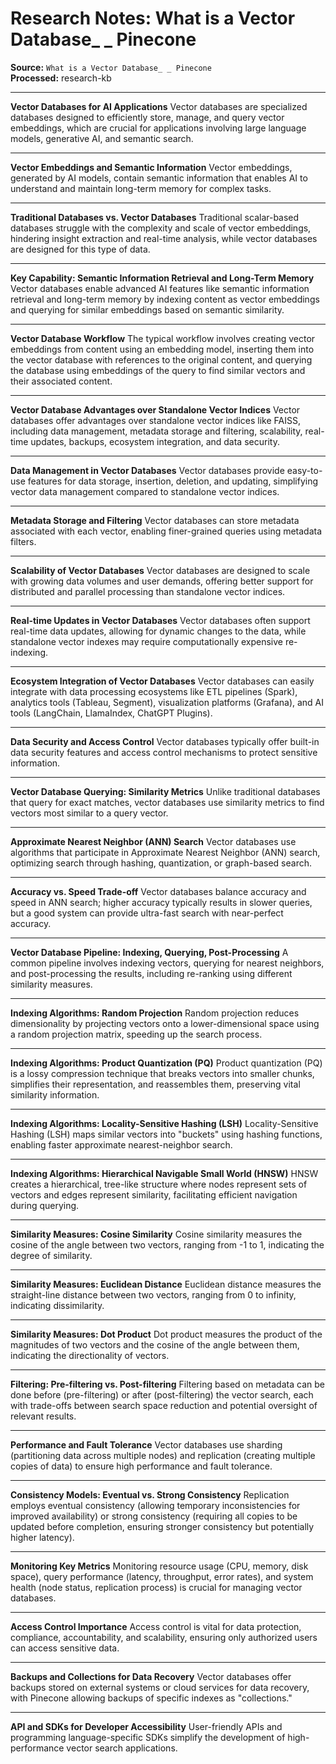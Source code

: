 # Research Notes: What is a Vector Database_ _ Pinecone

**Source:** `What is a Vector Database_ _ Pinecone`  
**Processed:** research-kb

---

**Vector Databases for AI Applications**
Vector databases are specialized databases designed to efficiently store, manage, and query vector embeddings, which are crucial for applications involving large language models, generative AI, and semantic search.

---

**Vector Embeddings and Semantic Information**
Vector embeddings, generated by AI models, contain semantic information that enables AI to understand and maintain long-term memory for complex tasks.

---

**Traditional Databases vs. Vector Databases**
Traditional scalar-based databases struggle with the complexity and scale of vector embeddings, hindering insight extraction and real-time analysis, while vector databases are designed for this type of data.

---

**Key Capability: Semantic Information Retrieval and Long-Term Memory**
Vector databases enable advanced AI features like semantic information retrieval and long-term memory by indexing content as vector embeddings and querying for similar embeddings based on semantic similarity.

---

**Vector Database Workflow**
The typical workflow involves creating vector embeddings from content using an embedding model, inserting them into the vector database with references to the original content, and querying the database using embeddings of the query to find similar vectors and their associated content.

---

**Vector Database Advantages over Standalone Vector Indices**
Vector databases offer advantages over standalone vector indices like FAISS, including data management, metadata storage and filtering, scalability, real-time updates, backups, ecosystem integration, and data security.

---

**Data Management in Vector Databases**
Vector databases provide easy-to-use features for data storage, insertion, deletion, and updating, simplifying vector data management compared to standalone vector indices.

---

**Metadata Storage and Filtering**
Vector databases can store metadata associated with each vector, enabling finer-grained queries using metadata filters.

---

**Scalability of Vector Databases**
Vector databases are designed to scale with growing data volumes and user demands, offering better support for distributed and parallel processing than standalone vector indices.

---

**Real-time Updates in Vector Databases**
Vector databases often support real-time data updates, allowing for dynamic changes to the data, while standalone vector indexes may require computationally expensive re-indexing.

---

**Ecosystem Integration of Vector Databases**
Vector databases can easily integrate with data processing ecosystems like ETL pipelines (Spark), analytics tools (Tableau, Segment), visualization platforms (Grafana), and AI tools (LangChain, LlamaIndex, ChatGPT Plugins).

---

**Data Security and Access Control**
Vector databases typically offer built-in data security features and access control mechanisms to protect sensitive information.

---

**Vector Database Querying: Similarity Metrics**
Unlike traditional databases that query for exact matches, vector databases use similarity metrics to find vectors most similar to a query vector.

---

**Approximate Nearest Neighbor (ANN) Search**
Vector databases use algorithms that participate in Approximate Nearest Neighbor (ANN) search, optimizing search through hashing, quantization, or graph-based search.

---

**Accuracy vs. Speed Trade-off**
Vector databases balance accuracy and speed in ANN search; higher accuracy typically results in slower queries, but a good system can provide ultra-fast search with near-perfect accuracy.

---

**Vector Database Pipeline: Indexing, Querying, Post-Processing**
A common pipeline involves indexing vectors, querying for nearest neighbors, and post-processing the results, including re-ranking using different similarity measures.

---

**Indexing Algorithms: Random Projection**
Random projection reduces dimensionality by projecting vectors onto a lower-dimensional space using a random projection matrix, speeding up the search process.

---

**Indexing Algorithms: Product Quantization (PQ)**
Product quantization (PQ) is a lossy compression technique that breaks vectors into smaller chunks, simplifies their representation, and reassembles them, preserving vital similarity information.

---

**Indexing Algorithms: Locality-Sensitive Hashing (LSH)**
Locality-Sensitive Hashing (LSH) maps similar vectors into "buckets" using hashing functions, enabling faster approximate nearest-neighbor search.

---

**Indexing Algorithms: Hierarchical Navigable Small World (HNSW)**
HNSW creates a hierarchical, tree-like structure where nodes represent sets of vectors and edges represent similarity, facilitating efficient navigation during querying.

---

**Similarity Measures: Cosine Similarity**
Cosine similarity measures the cosine of the angle between two vectors, ranging from -1 to 1, indicating the degree of similarity.

---

**Similarity Measures: Euclidean Distance**
Euclidean distance measures the straight-line distance between two vectors, ranging from 0 to infinity, indicating dissimilarity.

---

**Similarity Measures: Dot Product**
Dot product measures the product of the magnitudes of two vectors and the cosine of the angle between them, indicating the directionality of vectors.

---

**Filtering: Pre-filtering vs. Post-filtering**
Filtering based on metadata can be done before (pre-filtering) or after (post-filtering) the vector search, each with trade-offs between search space reduction and potential oversight of relevant results.

---

**Performance and Fault Tolerance**
Vector databases use sharding (partitioning data across multiple nodes) and replication (creating multiple copies of data) to ensure high performance and fault tolerance.

---

**Consistency Models: Eventual vs. Strong Consistency**
Replication employs eventual consistency (allowing temporary inconsistencies for improved availability) or strong consistency (requiring all copies to be updated before completion, ensuring stronger consistency but potentially higher latency).

---

**Monitoring Key Metrics**
Monitoring resource usage (CPU, memory, disk space), query performance (latency, throughput, error rates), and system health (node status, replication process) is crucial for managing vector databases.

---

**Access Control Importance**
Access control is vital for data protection, compliance, accountability, and scalability, ensuring only authorized users can access sensitive data.

---

**Backups and Collections for Data Recovery**
Vector databases offer backups stored on external systems or cloud services for data recovery, with Pinecone allowing backups of specific indexes as "collections."

---

**API and SDKs for Developer Accessibility**
User-friendly APIs and programming language-specific SDKs simplify the development of high-performance vector search applications.